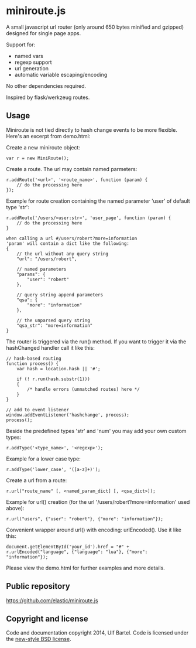miniroute.js
============

A small javascript url router (only around 650 bytes minified and gzipped) designed for
single page apps.

Support for:
- named vars
- regexp support
- url generation
- automatic variable escaping/encoding 

No other dependencies required.

Inspired by flask/werkzeug routes. 


Usage
-----

Miniroute is not tied directly to hash change events to be more flexible.
Here's an excerpt from demo.html:

Create a new miniroute object:

    var r = new MiniRoute();

Create a route. The url may contain named parmeters:

    r.addRoute('<url>', '<route_name>', function (param) {
        // do the processing here 
    });

Example for route creation containing the named parameter 'user' of
default type 'str':
    
    r.addRoute('/users/<user:str>', 'user_page', function (param) {
        // do the processing here 
    }

    when calling a url #/users/robert?more=information
    'param' will contain a dict like the following:
    {
        // the url without any query string
        "url": "/users/robert",

        // named parameters 
        "params": {
            "user": "robert"
        },

        // query string append parameters
        "qsa": {
            "more": "information"
        },

        // the unparsed query string
        "qsa_str": "more=information"
    }

The router is triggered via the run() method. If you want to trigger it
via the hashChanged handler call it like this: 

    // hash-based routing
    function process() {
        var hash = location.hash || '#';

        if (! r.run(hash.substr(1)))
        {
            /* handle errors (unmatched routes) here */
        }
    }

    // add to event listener
    window.addEventListener('hashchange', process);
    process();

Beside the predefined types 'str' and 'num' you may add your own custom types:

    r.addType('<type_name>', '<regexp>');

Example for a lower case type:

    r.addType('lower_case', '([a-z]+)');

Create a url from a route:

    r.url("route_name" [, <named_param_dict] [, <qsa_dict>]);

Example for url() creation (for the url '/users/robert?more=information' used above):

    r.url("users", {"user": "robert"}, {"more": "information"});

Convenient wrapper around url() with encoding: urlEncoded(). Use it like this: 

    document.getElementById('your_id').href = "#" + r.urlEncoded("language", {"language": "lua"}, {"more": "information"});

Please view the demo.html for further examples and more details.

Public repository
---------------------

https://github.com/elastic/miniroute.js


Copyright and license
---------------------

Code and documentation copyright 2014, Ulf Bartel. Code is licensed under the
[new-style BSD license](./LICENSE.txt).

